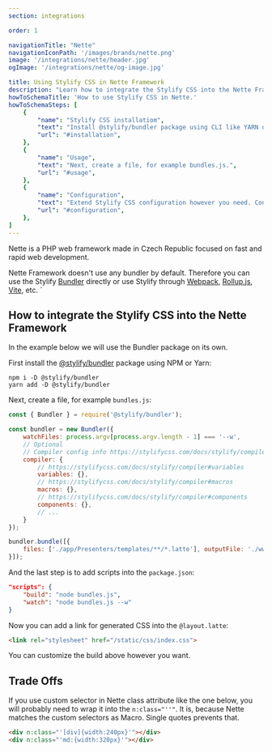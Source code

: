 ```yaml
---
section: integrations

order: 1

navigationTitle: "Nette"
navigationIconPath: '/images/brands/nette.png'
image: '/integrations/nette/header.jpg'
ogImage: '/integrations/nette/og-image.jpg'

title: Using Stylify CSS in Nette Framework
description: "Learn how to integrate the Stylify CSS into the Nette Framework. Code your Nette website faster with Stylify CSS."
howToSchemaTitle: 'How to use Stylify CSS in Nette.'
howToSchemaSteps: [
	{
		"name": "Stylify CSS installatiom",
		"text": "Install @stylify/bundler package using CLI like YARN or NPM.",
		"url": "#installation",
	},
	{
		"name": "Usage",
		"text": "Next, create a file, for example bundles.js.",
		"url": "#usage",
	},
	{
		"name": "Configuration",
		"text": "Extend Stylify CSS configuration however you need. Configure variables, components, custom selectors and a lot more.",
		"url": "#configuration",
	},
]
---
```


Nette is a PHP web framework made in Czech Republic focused on fast and rapid web development.

Nette Framework doesn't use any bundler by default. Therefore you can use the Stylify [Bundler](/docs/bundler) directly or use Stylify through [Webpack](/docs/integrations/webpack), [Rollup.js](/docs/integrations/rollupjs), [Vite](/docs/integrations/vitejs), etc.
´
<note><template>
Integration example for the Nette framework can be found in <a href="https://github.com/stylify/integrations-examples/tree/master/nette" target="_blank" rel="noopener">integrations examples repository</a>.
</template></note>

## How to integrate the Stylify CSS into the Nette Framework

In the example below we will use the Bundler package on its own.

First install the [@stylify/bundler](/docs/bundler) package using NPM or Yarn:

```
npm i -D @stylify/bundler
yarn add -D @stylify/bundler
```

Next, create a file, for example `bundles.js`:

```js
const { Bundler } = require('@stylify/bundler');

const bundler = new Bundler({
	watchFiles: process.argv[process.argv.length - 1] === '--w',
	// Optional
	// Compiler config info https://stylifycss.com/docs/stylify/compiler#configuration
	compiler: {
		// https://stylifycss.com/docs/stylify/compiler#variables
		variables: {},
		// https://stylifycss.com/docs/stylify/compiler#macros
		macros: {},
		// https://stylifycss.com/docs/stylify/compiler#components
		components: {},
		// ...
	}
});

bundler.bundle([{
	files: ['./app/Presenters/templates/**/*.latte'], outputFile: './www/static/css/index.css'
}]);
```

And the last step is to add scripts into the `package.json`:

```json
"scripts": {
	"build": "node bundles.js",
	"watch": "node bundles.js --w"
}
```

Now you can add a link for generated CSS into the `@layout.latte`:

```html
<link rel="stylesheet" href="/static/css/index.css">
```

You can customize the build above however you want.

<where-to-next package="bundler" />

## Trade Offs
If you use custom selector in Nette class attribute like the one below, you will probably need to wrap it into the `n:class="''"`. It is, because Nette matches the custom selectors as Macro. Single quotes prevents that.

```html
<div n:class="'[div]{width:240px}'"></div>
<div n:class="'md:{width:320px}'"></div>
```

